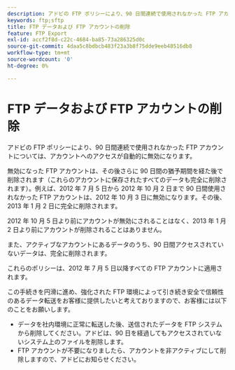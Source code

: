 ```yaml
---
description: アドビの FTP ポリシーにより、90 日間連続で使用されなかった FTP アカウントについては、アカウントへのアクセスが自動的に無効になります。
keywords: ftp;sftp
title: FTP データおよび FTP アカウントの削除
feature: FTP Export
exl-id: accf2f8d-c22c-4684-ba85-73a286325d0c
source-git-commit: 4daa5c8bdbcb483f23a3b8f75dde9eeb48516db8
workflow-type: tm+mt
source-wordcount: '0'
ht-degree: 0%

---
```


# FTP データおよび FTP アカウントの削除

アドビの FTP ポリシーにより、90 日間連続で使用されなかった FTP アカウントについては、アカウントへのアクセスが自動的に無効になります。

無効になった FTP アカウントは、その後さらに 90 日間の猶予期間を経た後で削除されます（これらのアカウントに保存されたすべてのデータも完全に削除されます）。例えば、2012 年 7 月 5 日から 2012 年 10 月 2 日まで 90 日間使用されなかった FTP アカウントは、2012 年 10 月 3 日に無効になります。その後、2013 年 1 月 2 日に完全に削除されます。

2012 年 10 月 5 日より前にアカウントが無効にされることはなく、2013 年 1 月 2 日より前にアカウントが削除されることはありません。

また、アクティブなアカウントにあるデータのうち、90 日間アクセスされていないデータは、完全に削除されます。

これらのポリシーは、2012 年 7 月 5 日以降すべての FTP アカウントに適用されます。

この手続きを円滑に進め、強化された FTP 環境によって引き続き安全で信頼性のあるデータ転送をお客様に提供したいと考えておりますので、お客様には以下のことをお願いします。

* データを社内環境に正常に転送した後、送信されたデータを FTP システムから削除してください。アドビは、90 日を経過してもアクセスされていないシステム上のファイルを削除します。
* FTP アカウントが不要になりましたら、アカウントを非アクティブにして削除しますので、アドビにお知らせください。
